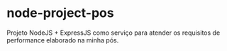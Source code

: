 # node-project-pos
Projeto NodeJS + ExpressJS como serviço para atender os requisitos de performance elaborado na minha pós.

